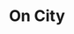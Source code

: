 ---
title: "On City"
url: /san-fernando-del-valle-de-catamarca/on-city-mota-botello/
shop: electrónica
---